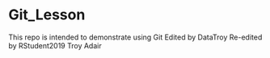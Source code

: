 # Git_Lesson
This repo is intended to demonstrate using Git
Edited by DataTroy
Re-edited by RStudent2019
Troy Adair